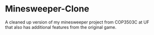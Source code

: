 # Minesweeper-Clone
A cleaned up version of my minesweeper project from COP3503C at UF that also has additional features from the original game.
